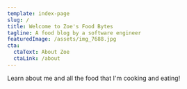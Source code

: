 ```yaml
---
template: index-page
slug: /
title: Welcome to Zoe's Food Bytes
tagline: A food blog by a software engineer
featuredImage: /assets/img_7688.jpg
cta:
  ctaText: About Zoe
  ctaLink: /about
---
```

Learn about me and all the food that I'm cooking and eating!